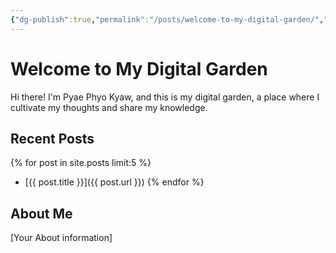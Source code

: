 ```yaml
---
{"dg-publish":true,"permalink":"/posts/welcome-to-my-digital-garden/","title":"Welcome to My Digital Garden"}
---
```



# Welcome to My Digital Garden

Hi there! I'm Pyae Phyo Kyaw, and this is my digital garden, a place where I cultivate my thoughts and share my knowledge.

## Recent Posts

{% for post in site.posts limit:5 %}
- [{{ post.title }}]({{ post.url }})
{% endfor %}

## About Me

[Your About information]